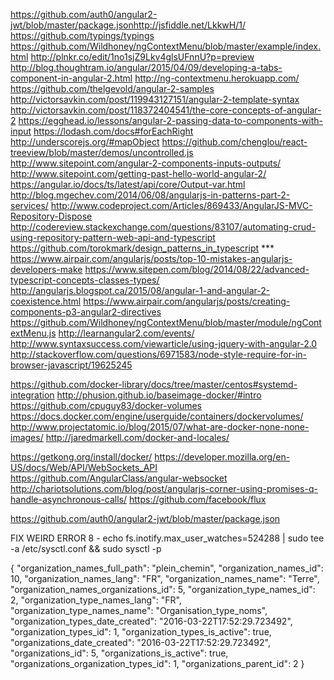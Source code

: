 https://github.com/auth0/angular2-jwt/blob/master/package.jsonhttp://jsfiddle.net/LkkwH/1/
https://github.com/typings/typings
https://github.com/Wildhoney/ngContextMenu/blob/master/example/index.html
http://plnkr.co/edit/1no1sjZ9Lkv4glsUFnnU?p=preview
http://blog.thoughtram.io/angular/2015/04/09/developing-a-tabs-component-in-angular-2.html
http://ng-contextmenu.herokuapp.com/
https://github.com/thelgevold/angular-2-samples
http://victorsavkin.com/post/119943127151/angular-2-template-syntax
http://victorsavkin.com/post/118372404541/the-core-concepts-of-angular-2
https://egghead.io/lessons/angular-2-passing-data-to-components-with-input
https://lodash.com/docs#forEachRight
http://underscorejs.org/#mapObject
https://github.com/chenglou/react-treeview/blob/master/demos/uncontrolled.js
http://www.sitepoint.com/angular-2-components-inputs-outputs/
http://www.sitepoint.com/getting-past-hello-world-angular-2/
https://angular.io/docs/ts/latest/api/core/Output-var.html
http://blog.mgechev.com/2014/06/08/angularjs-in-patterns-part-2-services/
http://www.codeproject.com/Articles/869433/AngularJS-MVC-Repository-Dispose
http://codereview.stackexchange.com/questions/83107/automating-crud-using-repository-pattern-web-api-and-typescript
https://github.com/torokmark/design_patterns_in_typescript
*** https://www.airpair.com/angularjs/posts/top-10-mistakes-angularjs-developers-make
https://www.sitepen.com/blog/2014/08/22/advanced-typescript-concepts-classes-types/
http://angularjs.blogspot.ca/2015/08/angular-1-and-angular-2-coexistence.html
https://www.airpair.com/angularjs/posts/creating-components-p3-angular2-directives
https://github.com/Wildhoney/ngContextMenu/blob/master/module/ngContextMenu.js
http://learnangular2.com/events/
http://www.syntaxsuccess.com/viewarticle/using-jquery-with-angular-2.0
http://stackoverflow.com/questions/6971583/node-style-require-for-in-browser-javascript/19625245

https://github.com/docker-library/docs/tree/master/centos#systemd-integration
http://phusion.github.io/baseimage-docker/#intro
https://github.com/cpuguy83/docker-volumes
https://docs.docker.com/engine/userguide/containers/dockervolumes/
http://www.projectatomic.io/blog/2015/07/what-are-docker-none-none-images/
http://jaredmarkell.com/docker-and-locales/

https://getkong.org/install/docker/
https://developer.mozilla.org/en-US/docs/Web/API/WebSockets_API
https://github.com/AngularClass/angular-websocket
http://chariotsolutions.com/blog/post/angularjs-corner-using-promises-q-handle-asynchronous-calls/
https://github.com/facebook/flux

https://github.com/auth0/angular2-jwt/blob/master/package.json

FIX WEIRD ERROR 8 - echo fs.inotify.max_user_watches=524288 | sudo tee -a /etc/sysctl.conf && sudo sysctl -p


{
        "organization_names_full_path": "plein_chemin",
        "organization_names_id": 10,
        "organization_names_lang": "FR",
        "organization_names_name": "Terre",
        "organization_names_organizations_id": 5,
        "organization_type_names_id": 2,
        "organization_type_names_lang": "FR",
        "organization_type_names_name": "Organisation_type_noms",
        "organization_types_date_created": "2016-03-22T17:52:29.723492",
        "organization_types_id": 1,
        "organization_types_is_active": true,
        "organizations_date_created": "2016-03-22T17:52:29.723492",
        "organizations_id": 5,
        "organizations_is_active": true,
        "organizations_organization_types_id": 1,
        "organizations_parent_id": 2
    }